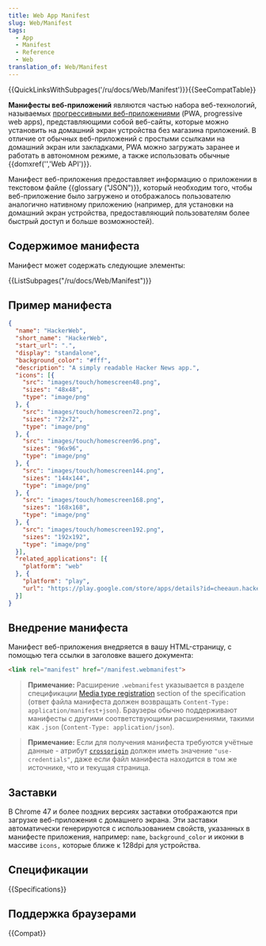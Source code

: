```yaml
---
title: Web App Manifest
slug: Web/Manifest
tags:
  - App
  - Manifest
  - Reference
  - Web
translation_of: Web/Manifest
---
```


{{QuickLinksWithSubpages('/ru/docs/Web/Manifest')}}{{SeeCompatTable}}

**Манифесты веб-приложений** являются частью набора веб-технологий, называемых [прогрессивными веб-приложениями](/ru/docs/Web/Apps/Progressive) (PWA, progressive web apps), представляющими собой веб-сайты, которые можно установить на домашний экран устройства без магазина приложений. В отличие от обычных веб-приложений с простыми ссылками на домашний экран или закладками, PWA можно загружать заранее и работать в автономном режиме, а также использовать обычные {{domxref('','Web API')}}.

Манифест веб-приложения предоставляет информацию о приложении в текстовом файле {{glossary ("JSON")}}, который необходим того, чтобы веб-приложение было загружено и отображалось пользователю аналогично нативному приложению (например, для установки на домашний экран устройства, предоставляющий пользователям более быстрый доступ и больше возможностей).

## Содержимое манифеста

Манифест может содержать следующие элементы:

{{ListSubpages("/ru/docs/Web/Manifest")}}

## Пример манифеста

```json
{
  "name": "HackerWeb",
  "short_name": "HackerWeb",
  "start_url": ".",
  "display": "standalone",
  "background_color": "#fff",
  "description": "A simply readable Hacker News app.",
  "icons": [{
    "src": "images/touch/homescreen48.png",
    "sizes": "48x48",
    "type": "image/png"
  }, {
    "src": "images/touch/homescreen72.png",
    "sizes": "72x72",
    "type": "image/png"
  }, {
    "src": "images/touch/homescreen96.png",
    "sizes": "96x96",
    "type": "image/png"
  }, {
    "src": "images/touch/homescreen144.png",
    "sizes": "144x144",
    "type": "image/png"
  }, {
    "src": "images/touch/homescreen168.png",
    "sizes": "168x168",
    "type": "image/png"
  }, {
    "src": "images/touch/homescreen192.png",
    "sizes": "192x192",
    "type": "image/png"
  }],
  "related_applications": [{
    "platform": "web"
  }, {
    "platform": "play",
    "url": "https://play.google.com/store/apps/details?id=cheeaun.hackerweb"
  }]
}
```

## Внедрение манифеста

Манифест веб-приложения внедряется в вашу HTML-страницу, с помощью тега ссылки в заголовке вашего документа:

```html
<link rel="manifest" href="/manifest.webmanifest">
```

> **Примечание:** Расширение `.webmanifest` указывается в разделе спецификации [Media type registration](https://w3c.github.io/manifest/#media-type-registration) section of the specification (ответ файла манифеста должен возвращать `Content-Type: application/manifest+json`). Браузеры обычно поддерживают манифесты с другими соответствующими расширениями, такими как `.json` (`Content-Type: application/json`).

> **Примечание:** Если для получения манифеста требуются учётные данные - атрибут [`crossorigin`](/ru/docs/Web/HTML/CORS_settings_attributes) должен иметь значение `"use-credentials"`, даже если файл манифеста находится в том же источнике, что и текущая страница.

## Заставки

В Chrome 47 и более поздних версиях заставки отображаются при загрузке веб-приложения с домашнего экрана. Эти заставки автоматически генерируются с использованием свойств, указанных в манифесте приложения, например: `name`, `background_color` и иконки в массиве `icons,` которые ближе к 128dpi для устройства.

## Спецификации

{{Specifications}}

## Поддержка браузерами

{{Compat}}
